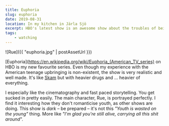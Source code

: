 ```yaml
---
title: Euphoria
slug: euphoria
date: 2019-08-31
location: In my kitchen in Järla Sjö
excerpt: HBO's latest show is an awesome show about the troubles of being a teen.
tags:
    - watching
---
```


![Rue]({{ "euphoria.jpg" | postAssetUrl }})

[Euphoria](https://en.wikipedia.org/wiki/Euphoria_(American_TV_series) on HBO is my new favourite
series. Even though my experience with the American teenage upbringing is non-existent, the show is
very realistic and well made. It's like [Skam](https://en.wikipedia.org/wiki/Skam_(TV_series)) but
with heavier drugs and … heavier of everything.

I especially like the cinematography and fast paced storytelling. You get sucked in pretty easily.
The main character, Rue, is portrayed perfectly. I find it interesting how they don't romanticise
youth, as other shows are doing. This show is _dark_ – be prepared – it's not this _"Youth is wasted
on the young"_ thing. More like _"I'm glad you're still alive, carrying all this shit around_".
